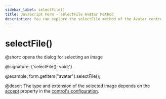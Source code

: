 ```yaml
---
sidebar_label: selectFile()
title: JavaScript Form - selectFile Avatar Method 
description: You can explore the selectFile method of the Avatar control of Form in the documentation of the DHTMLX JavaScript UI library. Browse developer guides and API reference, try out code examples and live demos, and download a free 30-day evaluation version of DHTMLX Suite.
---
```


# selectFile()

@short: opens the dialog for selecting an image

@signature: {'selectFile(): void;'}

@example:
form.getItem("avatar").selectFile(); 


@descr:
The type and extension of the selected image depends on the [accept](form/api/avatar/api_avatar_properties.md) property in the [control's configuration](form/api/avatar/api_avatar_properties.md).
